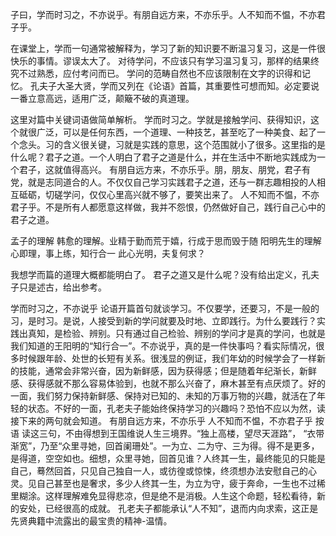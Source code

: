 子曰，学而时习之，不亦说乎。有朋自远方来，不亦乐乎。人不知而不愠，不亦君子乎。

在课堂上，学而一句通常被解释为，学习了新的知识要不断温习复习，这是一件很快乐的事情。谬误太大了。
对待学问，不应该只有学习温习复习，那样的结果终究不过熟悉，应付考问而已。
学问的范畴自然也不应该限制在文字的识得和记忆。
孔夫子大圣大贤，学而又列在《论语》首篇，其重要性可想而知。必定要说一番立意高远，适用广泛，颠簸不破的真道理。

这里对篇中关键词语做简单解析。
学而时习之。学就是接触学问、获得知识，这个就很广泛，可以是任何东西，一个道理、一种技艺，甚至吃了一种美食、起了一个念头。习的含义很关键，习就是实践的意思，这个范围就小了很多。这里指的是什么呢？君子之道。一个人明白了君子之道是什么，并在生活中不断地实践成为一个君子，这就值得高兴。
有朋自远方来，不亦乐乎。朋，朋友、朋党，君子有党，就是志同道合的人。不仅仅自己学习实践君子之道，还与一群志趣相投的人相互砥砺，切磋学问，仅仅心里高兴就不够了，要笑出来了。
人不知而不愠，不亦君子乎。不是所有人都愿意这样做，我并不怨恨，仍然做好自己，践行自己心中的君子之道。

孟子的理解
韩愈的理解。业精于勤而荒于嬉，行成于思而毁于随
阳明先生的理解
	心即理，事上练，知行合一
	此心光明，夫复何求？

我想学而篇的道理大概都能明白了。
君子之道又是什么呢？没有给出定义，孔夫子只是述古，给出参考。




学而时习之，不亦说乎
论语开篇首句就谈学习。不仅要学，还要习，不是一般的习，是时习。是说，人接受到新的学问就要及时地、立即践行。为什么要践行？实践出真知，是检验、辨别。只有通过自己检验、辨别的学问才是真的学问，也就是我们知道的王阳明的“知行合一”。不亦说乎，真的是一件快事吗？看实际情况，很多时候跟年龄、处世的长短有关系。很浅显的例证，我们年幼的时候学会了一样新的技能，通常会非常兴奋，因为新鲜感，因为获得感；但是随着年纪渐长，新鲜感、获得感就不那么容易体验到，也就不那么兴奋了，麻木甚至有点厌烦了。好的一面，我们努力保持新鲜感、保持对已知的、未知的万事万物的兴趣，就活在了年轻的状态。不好的一面，孔老夫子能始终保持学习的兴趣吗？恐怕不应以为然，读接下来的两句就会知道。
有朋自远方来，不亦乐乎
人不知而不愠，不亦君子乎
按语
读这三句，不由得想到王国维说人生三境界。“独上高楼，望尽天涯路”， “衣带渐宽”，乃至“众里寻她，回首阑珊处”。一为立、二为守、三为得。得不是更多，是得道，空空如也。细想，众里寻她，回首见谁？人终其一生，最终能见的只能是自己，蓦然回首，只见自己独自一人，或彷徨或惊悚，终须想办法安慰自己的心灵。见自己甚至也是奢求，多少人终其一生，为立为守，疲于奔命，一生也不过稀里糊涂。这样理解难免显得悲凉，但是绝不是消极。人生这个命题，轻松看待，新的安处，已经很高的成就。 孔老夫子都能承认“人不知”，退而内向求索，这正是先贤典籍中流露出的最宝贵的精神-温情。